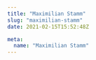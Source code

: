 ```yaml
---
title: "Maximilian Stamm"
slug: "maximilian-stamm"
date: 2021-02-15T15:52:48Z

meta:
  name: "Maximilian Stamm"
---
```


